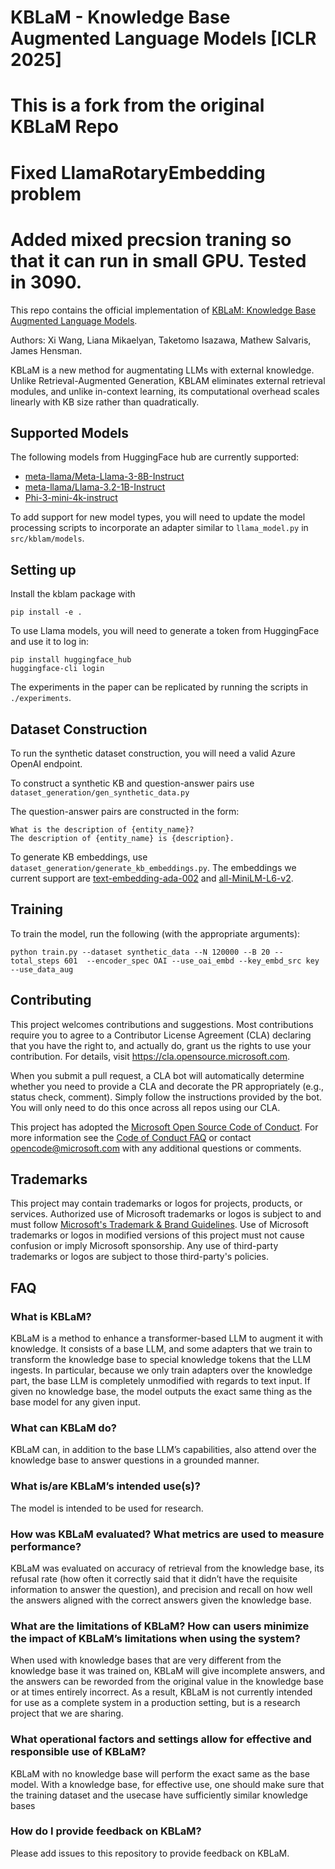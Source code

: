 # KBLaM - Knowledge Base Augmented Language Models [ICLR 2025]
# This is a fork from the original KBLaM Repo
# Fixed LlamaRotaryEmbedding problem
# Added mixed precsion traning so that it can run in small GPU. Tested in 3090.

This repo contains the official implementation of [KBLaM: Knowledge Base Augmented Language Models](https://arxiv.org/abs/2410.10450).

Authors: Xi Wang, Liana Mikaelyan, Taketomo Isazawa, Mathew Salvaris, James Hensman.

KBLaM is a new method for augmentating LLMs with external knowledge. 
Unlike Retrieval-Augmented Generation, KBLAM eliminates external
retrieval modules, and unlike in-context learning, its computational overhead scales linearly with KB size rather than quadratically.

## Supported Models
The following models from HuggingFace hub are currently supported:
 - [meta-llama/Meta-Llama-3-8B-Instruct](https://huggingface.co/meta-llama/Meta-Llama-3-8B-Instruct)
 - [meta-llama/Llama-3.2-1B-Instruct](https://huggingface.co/meta-llama/Llama-3.2-1B-Instruct)
 - [Phi-3-mini-4k-instruct](https://huggingface.co/microsoft/Phi-3-mini-4k-instruct)

To add support for new model types, you will need to update the model processing scripts to incorporate an adapter similar to `llama_model.py` in `src/kblam/models`.

## Setting up

Install the kblam package with 

```
pip install -e .
```

To use Llama models, you will need to generate a token from HuggingFace and use it to log in:

```
pip install huggingface_hub
huggingface-cli login
```

The experiments in the paper can be replicated by running the scripts in `./experiments`.


## Dataset Construction

To run the synthetic dataset construction, you will need a valid Azure OpenAI endpoint. 

To construct a synthetic KB and question-answer pairs use `dataset_generation/gen_synthetic_data.py`

The question-answer pairs are constructed in the form:

```
What is the description of {entity_name}?
The description of {entity_name} is {description}.
```

To generate KB embeddings, use `dataset_generation/generate_kb_embeddings.py`.
The embeddings we current support are [text-embedding-ada-002](https://openai.com/index/new-and-improved-embedding-model/) and [all-MiniLM-L6-v2](https://huggingface.co/sentence-transformers/all-MiniLM-L6-v2).


## Training

To train the model, run the following (with the appropriate arguments):

```
python train.py --dataset synthetic_data --N 120000 --B 20 --total_steps 601  --encoder_spec OAI --use_oai_embd --key_embd_src key --use_data_aug
```

## Contributing

This project welcomes contributions and suggestions. Most contributions require you to agree to a
Contributor License Agreement (CLA) declaring that you have the right to, and actually do, grant us
the rights to use your contribution. For details, visit https://cla.opensource.microsoft.com.

When you submit a pull request, a CLA bot will automatically determine whether you need to provide
a CLA and decorate the PR appropriately (e.g., status check, comment). Simply follow the instructions
provided by the bot. You will only need to do this once across all repos using our CLA.

This project has adopted the [Microsoft Open Source Code of Conduct](https://opensource.microsoft.com/codeofconduct/).
For more information see the [Code of Conduct FAQ](https://opensource.microsoft.com/codeofconduct/faq/) or
contact [opencode@microsoft.com](mailto:opencode@microsoft.com) with any additional questions or comments.

## Trademarks

This project may contain trademarks or logos for projects, products, or services. Authorized use of Microsoft
trademarks or logos is subject to and must follow
[Microsoft's Trademark & Brand Guidelines](https://www.microsoft.com/en-us/legal/intellectualproperty/trademarks/usage/general).
Use of Microsoft trademarks or logos in modified versions of this project must not cause confusion or imply Microsoft sponsorship.
Any use of third-party trademarks or logos are subject to those third-party's policies.

## FAQ

### What is KBLaM?

KBLaM is a method to enhance a transformer-based LLM to augment it with knowledge. It consists of a base LLM, and some adapters that we train to transform the knowledge base to special knowledge tokens that the LLM ingests. In particular, because we only train adapters over the knowledge part, the base LLM is completely unmodified with regards to text input. If given no knowledge base, the model outputs the exact same thing as the base model for any given input.

### What can KBLaM do?

KBLaM can, in addition to the base LLM’s capabilities, also attend over the knowledge base to answer questions in a grounded manner.

### What is/are KBLaM’s intended use(s)?

The model is intended to be used for research.

### How was KBLaM evaluated? What metrics are used to measure performance?

KBLaM was evaluated on accuracy of retrieval from the knowledge base, its refusal rate (how often it correctly said that it didn’t have the requisite information to answer the question), and precision and recall on how well the answers aligned with the correct answers given the knowledge base.

### What are the limitations of KBLaM? How can users minimize the impact of KBLaM’s limitations when using the system?

When used with knowledge bases that are very different from the knowledge base it was trained on, KBLaM will give incomplete answers, and the answers can be reworded from the original value in the knowledge base or at times entirely incorrect. As a result, KBLaM is not currently intended for use as a complete system in a production setting, but is a research project that we are sharing.

### What operational factors and settings allow for effective and responsible use of KBLaM?

KBLaM with no knowledge base will perform the exact same as the base model. With a knowledge base, for effective use, one should make sure that the training dataset and the usecase have sufficiently similar knowledge bases

### How do I provide feedback on KBLaM?

Please add issues to this repository to provide feedback on KBLaM.
